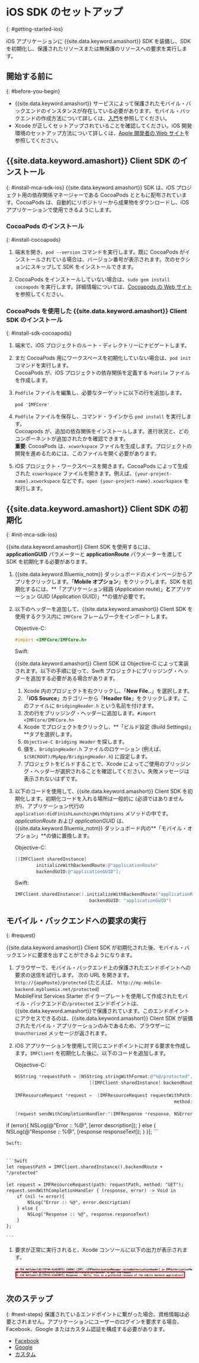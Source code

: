# iOS SDK のセットアップ
{: #getting-started-ios}

iOS アプリケーションに {{site.data.keyword.amashort}} SDK を装備し、SDK を初期化し、保護されたリソースまたは無保護のリソースへの要求を実行します。

## 開始する前に
{: #before-you-begin}
* {{site.data.keyword.amashort}} サービスによって保護されたモバイル・バックエンドのインスタンスが存在している必要があります。モバイル・バックエンドの作成方法について詳しくは、[入門](getting-started.html)を参照してください。
* Xcode が正しくセットアップされていることを確認してください。iOS 開発環境のセットアップ方法について詳しくは、[Apple 開発者の Web サイト](https://developer.apple.com/support/xcode/)を参照してください。


## {{site.data.keyword.amashort}} Client SDK のインストール
{: #install-mca-sdk-ios}
{{site.data.keyword.amashort}} SDK は、iOS プロジェクト用の依存関係マネージャーである CocoaPods とともに配布されています。CocoaPods は、自動的にリポジトリーから成果物をダウンロードし、iOS アプリケーションで使用できるようにします。


### CocoaPods のインストール
{: #install-cocoapods}
1. 端末を開き、`pod --version` コマンドを実行します。既に CocoaPods がインストールされている場合は、バージョン番号が表示されます。次のセクションにスキップして SDK をインストールできます。

1. CocoaPods をインストールしていない場合は、`sudo gem install cocoapods` を実行します。詳細情報については、[Cocoapods の Web サイト](https://cocoapods.org/)を参照してください。

### CocoaPods を使用した {{site.data.keyword.amashort}} Client SDK のインストール
{: #install-sdk-cocoapods}

1. 端末で、iOS プロジェクトのルート・ディレクトリーにナビゲートします。

1. まだ CocoaPods 用にワークスペースを初期化していない場合は、`pod init` コマンドを実行します。<br/> CocoaPods が、iOS プロジェクトの依存関係を定義する `Podfile` ファイルを作成します。

1. `Podfile` ファイルを編集し、必要なターゲットに以下の行を追加します。

	```
	pod 'IMFCore'
	```

1. `Podfile` ファイルを保存し、コマンド・ラインから `pod install` を実行します。<br/>Cocoapods が、追加の依存関係をインストールします。進行状況と、どのコンポーネントが追加されたかを確認できます。<br/>
**重要**: CocoaPods は、`xcworkspace` ファイルを生成します。プロジェクトの開発を進めるためには、このファイルを開く必要があります。

1. iOS プロジェクト・ワークスペースを開きます。CocoaPods によって生成された `xcworkspace` ファイルを開きます。例えば、`{your-project-name}.xcworkspace` などです。`open {your-project-name}.xcworkspace` を実行します。

## {{site.data.keyword.amashort}} Client SDK の初期化
{: #init-mca-sdk-ios}

{{site.data.keyword.amashort}} Client SDK を使用するには、**applicationGUID** パラメーターと **applicationRoute** パラメーターを渡して SDK を初期化する必要があります。


1. {{site.data.keyword.Bluemix_notm}} ダッシュボードのメインページからアプリをクリックします。「**Mobile オプション**」をクリックします。SDK を初期化するには、**「アプリケーション経路 (Application route)」**と**アプリケーション GUID (Application GUID)」**の値が必要です。

1. 以下のヘッダーを追加して、{{site.data.keyword.amashort}} Client SDK を使用するクラス内に `IMFCore` フレームワークをインポートします。

	Objective-C:
	 ```Objective-C
	#import <IMFCore/IMFCore.h>
	```

	Swift:


	{{site.data.keyword.amashort}} Client SDK は Objective-C によって実装されます。以下の手順に従って、Swift プロジェクトにブリッジング・ヘッダーを追加する必要がある場合があります。

	1. Xcode 内のプロジェクトを右クリックし、「**New File..**」を選択します。
	1. 「**iOS Source**」カテゴリーから「**Header file**」をクリックします。このファイルに `BridgingHeader.h` という名前を付けます。
	1. 次の行をブリッジング・ヘッダーに追加します。`#import <IMFCore/IMFCore.h>`
	1. Xcode でプロジェクトをクリックし、**「ビルド設定 (Build Settings)」**タブを選択します。
	1. `Objective-C Bridging Header` を探します。
	1. 値を、`BridgingHeader.h` ファイルのロケーション (例えば、`$(SRCROOT)/MyApp/BridgingHeader.h`) に設定します。
	1. プロジェクトをビルドすることで、Xcode によってご使用のブリッジング・ヘッダーが選択されることを確認してください。失敗メッセージは表示されないはずです。

1. 以下のコードを使用して、{{site.data.keyword.amashort}} Client SDK を初期化します。初期化コードを入れる場所は一般的に (必須ではありませんが)、アプリケーション代行の `application:didFinishLaunchingWithOptions` メソッドの中です。<br/>
*applicationRoute* および *applicationGUID* は、{{site.data.keyword.Bluemix_notm}} ダッシュボード内の**「モバイル・オプション」**の値に置換します。

	Objective-C:
                    


	```Objective-C
	[[IMFClient sharedInstance]
			initializeWithBackendRoute:@"applicationRoute"
			backendGUID:@"applicationGUID"];
	```

	Swift:


	```Swift
	IMFClient.sharedInstance().initializeWithBackendRoute("applicationRoute",
	 							backendGUID: "applicationGUID")
	```

## モバイル・バックエンドへの要求の実行
{: #request}

{{site.data.keyword.amashort}} Client SDK が初期化された後、モバイル・バックエンドに要求を出すことができるようになります。

1. ブラウザーで、モバイル・バックエンド上の保護されたエンドポイントへの要求の送信を試行します。 次の URL を開きます。`http://{appRoute}/protected` (たとえば、 `http://my-mobile-backend.mybluemix.net/protected`)
<br/>MobileFirst Services Starter ボイラープレートを使用して作成されたモバイル・バックエンドの`/protected` エンドポイントは、{{site.data.keyword.amashort}}で保護されています。このエンドポイントにアクセスできるのは、{{site.data.keyword.amashort}} Client SDK が装備されたモバイル・アプリケーションのみであるため、ブラウザーに `Unauthorized` メッセージが返されます。
1. iOS アプリケーションを使用して同じエンドポイントに対する要求を作成します。`IMFClient` を初期化した後に、以下のコードを追加します。

	Objective-C:
                    


	```Objective-C
	NSString *requestPath = [NSString stringWithFormat:@"%@/protected",
								[[IMFClient sharedInstance] backendRoute]];

	IMFResourceRequest *request =  [IMFResourceRequest requestWithPath:requestPath
																method:@"GET"];

	[request sendWithCompletionHandler:^(IMFResponse *response, NSError *error) {
if (error){
			NSLog(@"Error :: %@", [error description]);
		} else {
			NSLog(@"Response :: %@", [response responseText]);
	}
}];
	```

	Swift:


	```Swift
	let requestPath = IMFClient.sharedInstance().backendRoute + "/protected"

	let request = IMFResourceRequest(path: requestPath, method: "GET");
	request.sendWithCompletionHandler { (response, error) -> Void in
		if (nil != error){
			NSLog("Error :: %@", error.description)
		} else {
			NSLog("Response :: %@", response.responseText)
		}
	};

	```

1.  要求が正常に実行されると、Xcode コンソールに以下の出力が表示されます。

	![image](images/getting-started-ios-success.png)

## 次のステップ
{: #next-steps}
保護されているエンドポイントに繋がった場合、資格情報は必要とされません。アプリケーションにユーザーのログインを要求する場合、Facebook、Google またはカスタム認証を構成する必要があります。
  * [Facebook](facebook-auth-ios.html)
  * [Google](google-auth-ios.html)
  * [カスタム](custom-auth-ios.html)
